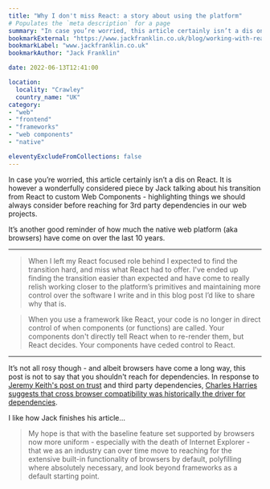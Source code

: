```yaml
---
title: "Why I don't miss React: a story about using the platform"
# Populates the `meta description` for a page
summary: "In case you’re worried, this article certainly isn’t a dis on React. It is however a wonderfully considered piece by Jack talking about his transition from React to custom Web Components."
bookmarkExternal: "https://www.jackfranklin.co.uk/blog/working-with-react-and-the-web-platform/"
bookmarkLabel: "www.jackfranklin.co.uk"
bookmarkAuthor: "Jack Franklin"

date: 2022-06-13T12:41:00

location:
  locality: "Crawley"
  country_name: "UK"
category:
- "web"
- "frontend"
- "frameworks"
- "web components"
- "native"

eleventyExcludeFromCollections: false
---
```


In case you’re worried, this article certainly isn’t a dis on React. It is however a wonderfully considered piece by Jack talking about his transition from React to custom Web Components - highlighting things we should always consider before reaching for 3rd party dependencies in our web projects.

It’s another good reminder of how much the native web platform (aka browsers) have come on over the last 10 years.

---

> When I left my React focused role behind I expected to find the transition hard, and miss what React had to offer. I've ended up finding the transition easier than expected and have come to really relish working closer to the platform’s primitives and maintaining more control over the software I write and in this blog post I’d like to share why that is.

> When you use a framework like React, your code is no longer in direct control of when components (or functions) are called. Your components don't directly tell React when to re-render them, but React decides. Your components have ceded control to React.

---

It’s not all rosy though - and albeit browsers have come a long way, this post is not to say that you shouldn't reach for dependencies. In response to [Jeremy Keith's post on trust](https://adactio.com/journal/19021) and third party dependencies, [Charles Harries suggests that cross browser compatibility was historically the driver for dependencies](https://charlesharri.es/stream/libraries-over-browser-features).

I like how Jack finishes his article&hellip;

> My hope is that with the baseline feature set supported by browsers now more uniform - especially with the death of Internet Explorer - that we as an industry can over time move to reaching for the extensive built-in functionality of browsers by default, polyfilling where absolutely necessary, and look beyond frameworks as a default starting point.
